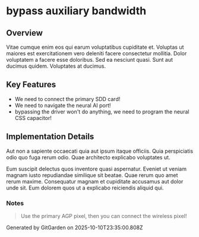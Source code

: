 # bypass auxiliary bandwidth

## Overview
Vitae cumque enim eos qui earum voluptatibus cupiditate et. Voluptas ut maiores est exercitationem vero deleniti facere consectetur mollitia. Dolor voluptatem a facere esse doloribus. Sed ea nesciunt quasi. Sunt aut ducimus quidem. Voluptates at ducimus.

## Key Features
- We need to connect the primary SDD card!
- We need to navigate the neural AI port!
- bypassing the driver won't do anything, we need to program the neural CSS capacitor!

## Implementation Details
Aut non a sapiente occaecati quia aut ipsum itaque officiis. Quia perspiciatis odio quo fuga rerum odio. Quae architecto explicabo voluptates ut.
 Eum suscipit delectus quos inventore quasi aspernatur. Eveniet ut veniam magnam iusto repudiandae similique sit beatae. Quae rerum quo amet rerum maxime. Consequatur magnam et cupiditate accusamus aut dolor unde sit. Eum dolorem quos ut a explicabo reiciendis aliquid qui.

### Notes
> Use the primary AGP pixel, then you can connect the wireless pixel!

Generated by GitGarden on 2025-10-10T23:35:00.808Z